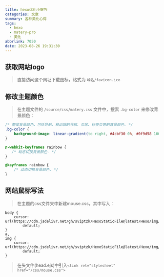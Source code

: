 ```yaml
---
title: hexo优化小寄巧
categories: 文章
summary: 各种美化心得
tags:
  - hexo
  - matery-pro
  - 美化
abbrlink: 7050
date: 2023-08-26 19:31:30
---
```

## 获取网站logo
>直接访问这个网址下载图标，格式为 `域名/favicon.ico`
## 修改主题颜色
>在主题文件的 `/source/css/matery.css` 文件中，搜索 `.bg-color` 来修改背景颜色：
```css
/* 整体背景颜色，包括导航、移动端的导航、页尾、标签页等的背景颜色. */
.bg-color {
    background-image: linear-gradient(to right, #4cbf30 0%, #0f9d58 100%);
}

@-webkit-keyframes rainbow {
   /* 动态切换背景颜色. */
}

@keyframes rainbow {
    /* 动态切换背景颜色. */
}
```
## 网站鼠标写法
>在主题的css文件夹中新建mouse.css，其中写入：
```
body {
    cursor: url(https://cdn.jsdelivr.net/gh/sviptzk/HexoStaticFile@latest/Hexo/img/default.cur),
        default;
}
a,
img {
    cursor: url(https://cdn.jsdelivr.net/gh/sviptzk/HexoStaticFile@latest/Hexo/img/pointer.cur),
        default;
}
```
>在头文件(head.ejs)中引入`<link rel="stylesheet" href="/css/mouse.css">`